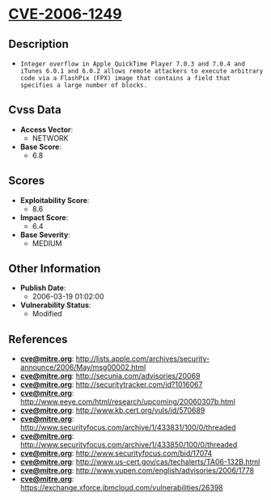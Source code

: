 
# [CVE-2006-1249](https://cve.mitre.org/cgi-bin/cvename.cgi?name=CVE-2006-1249)

## Description

- `Integer overflow in Apple QuickTime Player 7.0.3 and 7.0.4 and iTunes 6.0.1 and 6.0.2 allows remote attackers to execute arbitrary code via a FlashPix (FPX) image that contains a field that specifies a large number of blocks.`

## Cvss Data

- **Access Vector**:
  - NETWORK
- **Base Score**:
  - 6.8

## Scores

- **Exploitability Score**:
  - 8.6
- **Impact Score**:
  - 6.4
- **Base Severity**:
  - MEDIUM

## Other Information

- **Publish Date**:
  - 2006-03-19 01:02:00
- **Vulnerability Status**:
  - Modified

## References

- **cve@mitre.org**: http://lists.apple.com/archives/security-announce/2006/May/msg00002.html
- **cve@mitre.org**: http://secunia.com/advisories/20069
- **cve@mitre.org**: http://securitytracker.com/id?1016067
- **cve@mitre.org**: http://www.eeye.com/html/research/upcoming/20060307b.html
- **cve@mitre.org**: http://www.kb.cert.org/vuls/id/570689
- **cve@mitre.org**: http://www.securityfocus.com/archive/1/433831/100/0/threaded
- **cve@mitre.org**: http://www.securityfocus.com/archive/1/433850/100/0/threaded
- **cve@mitre.org**: http://www.securityfocus.com/bid/17074
- **cve@mitre.org**: http://www.us-cert.gov/cas/techalerts/TA06-132B.html
- **cve@mitre.org**: http://www.vupen.com/english/advisories/2006/1778
- **cve@mitre.org**: https://exchange.xforce.ibmcloud.com/vulnerabilities/26398
